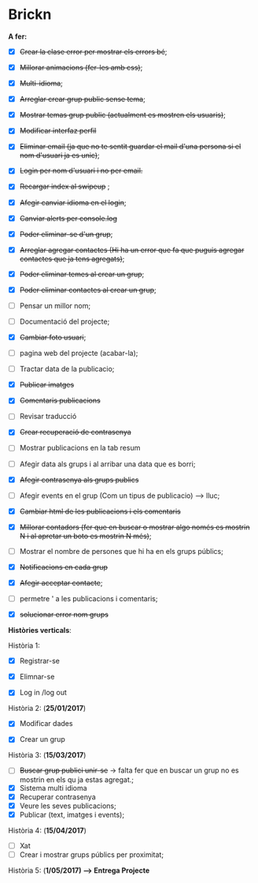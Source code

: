 # Brickn

**A fer:**
- [X] ~~Crear la clase error per mostrar els errors bé~~;
- [X] ~~Millorar animacions (fer-les amb css)~~;
- [X] ~~Multi-idioma~~;
- [X] ~~Arreglar crear grup public sense tema~~;
- [X] ~~Mostrar temas grup public (actualment es mostren els usuaris)~~;
- [X] ~~Modificar interfaz perfil~~
- [X] ~~Eliminar email  (ja que no te sentit guardar el mail d'una persona si el nom d'usuari ja es unic)~~;
- [X] ~~Login per nom d'usuari i no per email.~~
- [X] ~~Recargar index al swipeup~~ ;
- [X] ~~Afegir canviar idioma en el login~~;
- [X] ~~Canviar alerts per console.log~~
- [X] ~~Poder eliminar-se d'un grup~~;
- [X] ~~Arreglar agregar contactes (Hi ha un error que fa que puguis agregar contactes que ja tens agregats)~~; 
- [X] ~~Poder eliminar temes al crear un grup~~;
- [X] ~~Poder eliminar contactes al crear un grup~~;
- [ ] Pensar un millor nom;
- [ ] Documentació del projecte;
- [X] ~~Cambiar foto usuari~~;
- [ ] pagina web del projecte (acabar-la); 
- [ ] Tractar data de la publicacio;
- [X] ~~Publicar imatges~~
- [X] ~~Comentaris publicacions~~
- [ ] Revisar traducció
- [X] ~~Crear recuperació de contrasenya~~
- [ ] Mostrar publicacions en la tab resum
- [ ] Afegir data als grups i al arribar una data que es borri;
- [X] ~~Afegir contrasenya als grups publics~~
- [ ] Afegir events en el grup (Com un tipus de publicacio) --> lluc;
- [X] ~~Cambiar html de les publicacions i els comentaris~~
- [X] ~~Millorar contadors (fer que en buscar o mostrar algo només es mostrin N i al apretar un boto es mostrin N més)~~;
- [ ] Mostrar el nombre de persones que hi ha en els grups públics;
- [X] ~~Notificacions en cada grup~~
- [X] ~~Afegir acceptar contacte~~;
- [ ] permetre ' a les publicacions i comentaris;
- [X] ~~solucionar error nom grups~~ 


**Històries verticals**:

Història 1:
- [x] Registrar-se
- [x] Elimnar-se
- [x] Log in /log out


Història 2: (**25/01/2017**)
- [x] Modificar dades
- [x] Crear un grup


Història 3: (**15/03/2017**)
- [ ] ~~Buscar grup publici unir-se~~ -> falta fer que en buscar un grup no es mostrin en els qu ja estas agregat.;
- [x] Sistema multi idioma
- [x] Recuperar contrasenya
- [x] Veure les seves publicacions;
- [x] Publicar (text, imatges i events);

Història 4: (**15/04/2017**)
- [ ] Xat
- [ ] Crear i mostrar grups públics per proximitat;

Història 5: (**1/05/2017) --> Entrega Projecte**
